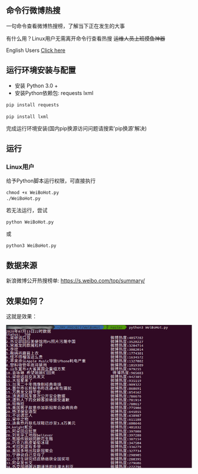 ## 命令行微博热搜
一句命令查看微博热搜榜，了解当下正在发生的大事

有什么用？Linux用户无需离开命令行查看热搜 ~~运维人员上班摸鱼神器~~

English Users [Click here](https://github.com/zhzhzhy/WeiBoHot/blob/master/README.md)
## 运行环境安装与配置
- 安装 Python 3.0 + 
- 安装Python依赖包: requests lxml
```
pip install requests

pip install lxml
```
完成运行环境安装(国内pip换源访问问题请搜索'pip换源'解决)
## 运行
### Linux用户
给予Python脚本运行权限，可直接执行
```
chmod +x WeiBoHot.py
./WeiBoHot.py
```
若无法运行，尝试
```
python WeiBoHot.py
```
或
```
python3 WeiBoHot.py
```
## 数据来源
新浪微博公开热搜榜单: https://s.weibo.com/top/summary/
## 效果如何？
这就是效果：

![result.png](/img/result.png)

